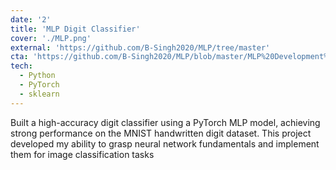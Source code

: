 ```yaml
---
date: '2'
title: 'MLP Digit Classifier'
cover: './MLP.png'
external: 'https://github.com/B-Singh2020/MLP/tree/master'
cta: 'https://github.com/B-Singh2020/MLP/blob/master/MLP%20Development%20Notes.pdf'
tech:
  - Python
  - PyTorch
  - sklearn
---
```


Built a high-accuracy digit classifier using a PyTorch MLP model, achieving strong performance on the MNIST handwritten digit dataset. This project developed my ability to grasp neural network fundamentals and implement them for image classification tasks
